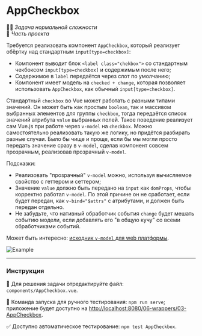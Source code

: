 # AppCheckbox

👷🏻 _Задача нормальной сложности_<br />
💼 _Часть проекта_

<!--start_statement-->
Требуется реализовать компонент `AppCheckbox`, который реализует обёртку над стандартным `input[type=checkbox]`:
- Компонент выводит блок `<label class="chekbox">` со стандартным чекбоксом `input[type=checkbox]` и содержимым после него;
- Содержимое в `label` передаётся через слот по умолчанию;
- Компонент имеет модель на `checked + change`, которая позволяет использовать `AppCheckbox`, как обычный `input[type=checkbox]`.

Стандартный `checkbox` во Vue может работать с разными типами значений. Он может быть как простым `boolean`, так и массивом выбранных элементов для группы `checkbox`, тогда передаётся список значений атрибута `value` выбранных полей. Такое поведение реализует сам Vue.js при работе через `v-model` на `checkbox`.  Можно самостоятельно реализовать такую же логику, но придётся разбирать разные случаи. Было бы чище и проще, если бы мы могли просто передать значение сразу в `v-model`, сделав компонент совсем прозрачным, реализовав прозрачный `v-model`. 

Подсказки:
- Реализовать "прозрачный" `v-model` можно, используя вычисляемое свойство с геттером и сеттером;
- Значение `value` должно быть передано на `input` как `domProps`, чтобы корректно работал `v-model`. По этой причине он не сработает, если будет передан, как `v-bind="$attrs"` с атрибутами, и должен быть передан отдельно.
- Не забудьте, что нативный обработчик события `change` будет мешать событию модели, если добавлять его "в общую кучу" со всеми обработчиками событий. 

Может быть интересно: [исходник `v-model` для web платформы](https://github.com/vuejs/vue/blob/2.6/src/platforms/web/compiler/directives/model.js#L67).

<img src="https://i.imgur.com/GAsDOrQ.gif" alt="Example" style="max-width: 100%" />
<!--end_statement-->

---

### Инструкция

📝 Для решения задачи отредактируйте файл: `components/AppCheckbox.vue`.

🚀 Команда запуска для ручного тестирования: `npm run serve`;<br>
приложение будет доступно на [http://localhost:8080/06-wrappers/03-AppCheckbox](http://localhost:8080/06-wrappers/03-AppCheckbox).

✅ Доступно автоматическое тестирование: `npm test AppCheckbox`.
